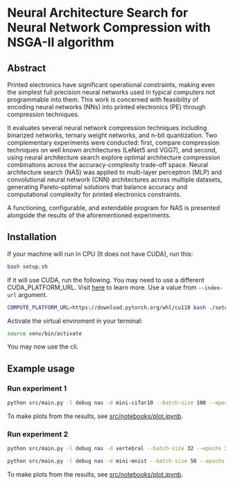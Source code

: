 # Neural Architecture Search for Neural Network Compression with NSGA-II algorithm

## Abstract

Printed electronics have significant operational constraints, making even the simplest full precision neural networks used in typical computers not programmable into them. This work is concerned with feasibility of encoding neural networks (NNs) into printed electronics (PE) through compression techniques. 
  
It evaluates several neural network compression techniques including binarized networks, ternary weight networks, and n-bit quantization. Two complementary experiments were conducted: first, compare compression techniques on well known architectures (LeNet5 and VGG7), and second, using neural architecture search explore optimal architecture compression combinations across the accuracy-complexity trade-off space. Neural architecture search (NAS) was applied to multi-layer perceptron (MLP) and convolutional neural network (CNN) architectures across multiple datasets, generating Pareto-optimal solutions that balance accuracy and computational complexity for printed electronics constraints. 

A functioning, configurable, and extendable program for NAS is presented alongside the results of the aforementioned experiments.

## Installation

If your machine will run in CPU (It does not have CUDA), run this:
```sh
bash setup.sh
```

If it will use CUDA, run the following. You may need to use a different CUDA_PLATFORM_URL. Visit [here](https://pytorch.org/get-started/locally/) to learn more. Use a value from `--index-url` argument.
```sh
COMPUTE_PLATFORM_URL=https://download.pytorch.org/whl/cu118 bash ./setup.sh
```

Activate the virtual enviroment in your terminal:
```sh
source venv/bin/activate
```

You may now use the cli.

## Example usage

### Run experiment 1

```sh
python src/main.py -l debug nas -d mini-cifar10 --batch-size 100 --epochs 30 --patience 5 --evaluations 3 --generations 5 --population 40 --offspring 8 --store-models -P -H -O reports/mini-cifar10
```

To make plots from the results, see [src/notebooks/plot.ipynb](src/notebooks/plot.ipynb).

### Run experiment 2

```sh
python src/main.py -l debug nas -d vertebral --batch-size 32 --epochs 30 --patience 5 --evaluations 3 --generations 5 --population 40 --offspring 8 --store-models -P -H -O reports/vertebral
```

```sh
python src/main.py -l debug nas -d mini-mnist --batch-size 50 --epochs 30 --patience 5 --evaluations 3 --generations 5 --population 40 --offspring 8 --store-models -P -H -O reports/mini-mnist
```

To make plots from the results, see [src/notebooks/plot.ipynb](src/notebooks/plot.ipynb).

